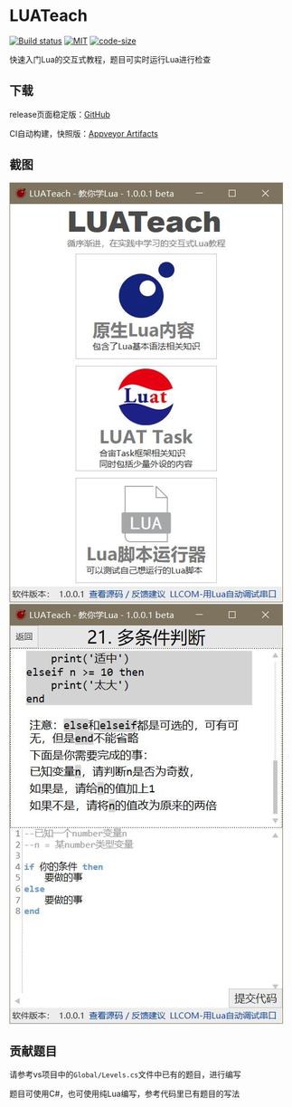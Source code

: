 # LUATeach

[![Build status](https://ci.appveyor.com/api/projects/status/3d5aw4ls82ofc2ei?svg=true)](https://ci.appveyor.com/project/chenxuuu/luateach)
[![MIT](https://img.shields.io/github/license/chenxuuu/luateach)](https://github.com/chenxuuu/luateach/blob/master/LICENSE)
[![code-size](https://img.shields.io/github/languages/code-size/chenxuuu/luateach.svg)](https://github.com/chenxuuu/luateach/archive/master.zip)

快速入门Lua的交互式教程，题目可实时运行Lua进行检查

## 下载

release页面稳定版：[GitHub](https://github.com/chenxuuu/luateach/releases/latest)

CI自动构建，快照版：[Appveyor Artifacts](https://ci.appveyor.com/project/chenxuuu/luateach/build/artifacts)

## 截图

![screen1](/screen1.jpg)
![screen2](/screen2.jpg)

## 贡献题目

请参考vs项目中的`Global/Levels.cs`文件中已有的题目，进行编写

题目可使用C#，也可使用纯Lua编写，参考代码里已有题目的写法
